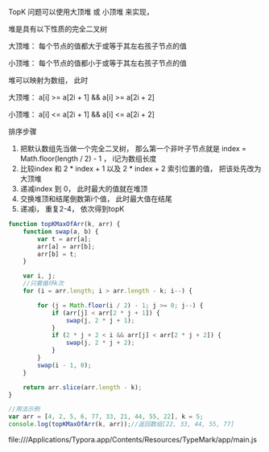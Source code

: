 TopK 问题可以使用大顶堆 或 小顶堆 来实现， 

堆是具有以下性质的完全二叉树

大顶堆： 每个节点的值都大于或等于其左右孩子节点的值

小顶堆： 每个节点的值都小于或等于其左右孩子节点的值



堆可以映射为数组， 此时

大顶堆： a[i] >= a[2i + 1] && a[i] >= a[2i + 2]

小顶堆： a[i] <= a[2i + 1] && a[i] <= a[2i + 2]



排序步骤

1. 把默认数组先当做一个完全二叉树， 那么第一个非叶子节点就是 index =  Math.floor(length / 2) - 1  ， i记为数组长度
2. 比较index 和 2 * index + 1  以及 2 * index + 2 索引位置的值， 把该处先改为大顶堆
3. 递减index 到 0， 此时最大的值就在堆顶
4. 交换堆顶和结尾倒数第i个值， 此时最大值在结尾
5. 递减i， 重复2-4， 依次得到topK



```js
function topKMaxOfArr(k, arr) {
    function swap(a, b) {
        var t = arr[a];
        arr[a] = arr[b];
        arr[b] = t;
    }

    var i, j;
    //只需循环k次
    for (i = arr.length; i > arr.length - k; i--) {

        for (j = Math.floor(i / 2) - 1; j >= 0; j--) {
            if (arr[j] < arr[2 * j + 1]) {
                swap(j, 2 * j + 1);
            }
            if (2 * j + 2 < i && arr[j] < arr[2 * j + 2]) {
                swap(j, 2 * j + 2);
            }
        }
        swap(i - 1, 0);
    }

    return arr.slice(arr.length - k);
}

//用法示例
var arr = [4, 2, 5, 6, 77, 33, 21, 44, 55, 22], k = 5;
console.log(topKMaxOfArr(k, arr));//返回数组[22, 33, 44, 55, 77]
```

file:///Applications/Typora.app/Contents/Resources/TypeMark/app/main.js